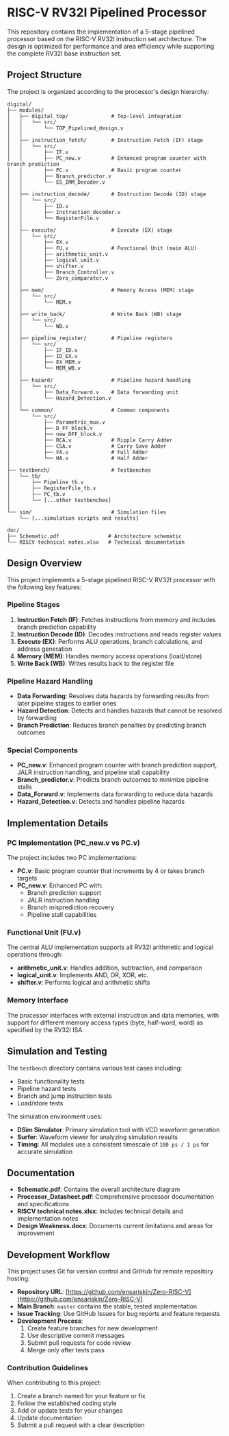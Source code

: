 # RISC-V RV32I Pipelined Processor

This repository contains the implementation of a 5-stage pipelined processor based on the RISC-V RV32I instruction set architecture. The design is optimized for performance and area efficiency while supporting the complete RV32I base instruction set.

## Project Structure

The project is organized according to the processor's design hierarchy:

```
digital/
├── modules/
│   ├── digital_top/              # Top-level integration
│   │   └── src/
│   │       └── TOP_Pipelined_design.v
│   │
│   ├── instruction_fetch/        # Instruction Fetch (IF) stage
│   │   └── src/
│   │       ├── IF.v
│   │       ├── PC_new.v          # Enhanced program counter with branch prediction
│   │       ├── PC.v              # Basic program counter
│   │       ├── Branch_predictor.v
│   │       └── ES_IMM_Decoder.v
│   │
│   ├── instruction_decode/       # Instruction Decode (ID) stage
│   │   └── src/
│   │       ├── ID.v
│   │       ├── Instruction_decoder.v
│   │       └── RegisterFile.v
│   │
│   ├── execute/                  # Execute (EX) stage
│   │   └── src/
│   │       ├── EX.v
│   │       ├── FU.v              # Functional Unit (main ALU)
│   │       ├── arithmetic_unit.v
│   │       ├── logical_unit.v
│   │       ├── shifter.v
│   │       ├── Branch_Controller.v
│   │       └── Zero_comparator.v
│   │
│   ├── mem/                      # Memory Access (MEM) stage
│   │   └── src/
│   │       └── MEM.v
│   │
│   ├── write_back/               # Write Back (WB) stage
│   │   └── src/
│   │       └── WB.v
│   │
│   ├── pipeline_register/        # Pipeline registers
│   │   └── src/
│   │       ├── IF_ID.v
│   │       ├── ID_EX.v
│   │       ├── EX_MEM.v
│   │       └── MEM_WB.v
│   │
│   ├── hazard/                   # Pipeline hazard handling
│   │   └── src/
│   │       ├── Data_Forward.v    # Data forwarding unit
│   │       └── Hazard_Detection.v
│   │
│   └── common/                   # Common components
│       └── src/
│           ├── Parametric_mux.v
│           ├── D_FF_block.v
│           ├── new_DFF_block.v
│           ├── RCA.v             # Ripple Carry Adder
│           ├── CSA.v             # Carry Save Adder
│           ├── FA.v              # Full Adder
│           └── HA.v              # Half Adder
│
├── testbench/                    # Testbenches
│   └── tb/
│       ├── Pipeline_tb.v
│       ├── RegisterFile_tb.v
│       ├── PC_tb.v
│       └── [...other testbenches]
│
└── sim/                          # Simulation files
    └── [...simulation scripts and results]

doc/
├── Schematic.pdf                # Architecture schematic
└── RISCV technical notes.xlsx   # Technical documentation
```

## Design Overview

This project implements a 5-stage pipelined RISC-V RV32I processor with the following key features:

### Pipeline Stages

1. **Instruction Fetch (IF)**: Fetches instructions from memory and includes branch prediction capability
2. **Instruction Decode (ID)**: Decodes instructions and reads register values
3. **Execute (EX)**: Performs ALU operations, branch calculations, and address generation
4. **Memory (MEM)**: Handles memory access operations (load/store)
5. **Write Back (WB)**: Writes results back to the register file

### Pipeline Hazard Handling

- **Data Forwarding**: Resolves data hazards by forwarding results from later pipeline stages to earlier ones
- **Hazard Detection**: Detects and handles hazards that cannot be resolved by forwarding
- **Branch Prediction**: Reduces branch penalties by predicting branch outcomes

### Special Components

- **PC_new.v**: Enhanced program counter with branch prediction support, JALR instruction handling, and pipeline stall capability
- **Branch_predictor.v**: Predicts branch outcomes to minimize pipeline stalls
- **Data_Forward.v**: Implements data forwarding to reduce data hazards
- **Hazard_Detection.v**: Detects and handles pipeline hazards

## Implementation Details

### PC Implementation (PC_new.v vs PC.v)

The project includes two PC implementations:

- **PC.v**: Basic program counter that increments by 4 or takes branch targets
- **PC_new.v**: Enhanced PC with:
  - Branch prediction support
  - JALR instruction handling
  - Branch misprediction recovery
  - Pipeline stall capabilities

### Functional Unit (FU.v)

The central ALU implementation supports all RV32I arithmetic and logical operations through:
- **arithmetic_unit.v**: Handles addition, subtraction, and comparison
- **logical_unit.v**: Implements AND, OR, XOR, etc.
- **shifter.v**: Performs logical and arithmetic shifts

### Memory Interface

The processor interfaces with external instruction and data memories, with support for different memory access types (byte, half-word, word) as specified by the RV32I ISA.

## Simulation and Testing

The `testbench` directory contains various test cases including:
- Basic functionality tests
- Pipeline hazard tests
- Branch and jump instruction tests
- Load/store tests

The simulation environment uses:
- **DSim Simulator**: Primary simulation tool with VCD waveform generation
- **Surfer**: Waveform viewer for analyzing simulation results
- **Timing**: All modules use a consistent timescale of `100 ps / 1 ps` for accurate simulation

## Documentation

- **Schematic.pdf**: Contains the overall architecture diagram
- **Processor_Datasheet.pdf**: Comprehensive processor documentation and specifications
- **RISCV technical notes.xlsx**: Includes technical details and implementation notes
- **Design Weakness.docx**: Documents current limitations and areas for improvement

## Development Workflow

This project uses Git for version control and GitHub for remote repository hosting:

- **Repository URL**: [https://github.com/ensariskin/Zero-RISC-V](https://github.com/ensariskin/Zero-RISC-V)
- **Main Branch**: `master` contains the stable, tested implementation
- **Issue Tracking**: Use GitHub Issues for bug reports and feature requests
- **Development Process**:
  1. Create feature branches for new development
  2. Use descriptive commit messages
  3. Submit pull requests for code review
  4. Merge only after tests pass

### Contribution Guidelines

When contributing to this project:
1. Create a branch named for your feature or fix
2. Follow the established coding style
3. Add or update tests for your changes
4. Update documentation
5. Submit a pull request with a clear description
